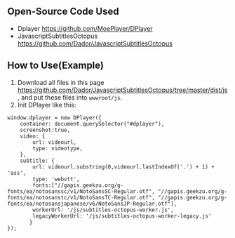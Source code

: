 ## Open-Source Code Used
* Dplayer https://github.com/MoePlayer/DPlayer
* JavascriptSubtitlesOctopus https://github.com/Dador/JavascriptSubtitlesOctopus
## How to Use(Example)
1. Download all files in this page https://github.com/Dador/JavascriptSubtitlesOctopus/tree/master/dist/js, and put these files into ```wwwroot/js```.
2. Init DPlayer like this:
```
window.dplayer = new DPlayer({  
    container: document.querySelector("#dplayer"),  
    screenshot:true,  
    video: {  
        url: videourl,  
        type: videotype,  
    },  
    subtitle: {  
        url: videourl.substring(0,videourl.lastIndexOf('.') + 1) + 'ass',  
        type: 'webvtt',  
        fonts:["//gapis.geekzu.org/g-fonts/ea/notosanssc/v1/NotoSansSC-Regular.otf", "//gapis.geekzu.org/g-fonts/ea/notosanstc/v1/NotoSansTC-Regular.otf", "//gapis.geekzu.org/g-fonts/ea/notosansjapanese/v6/NotoSansJP-Regular.otf"],  
        workerUrl: '/js/subtitles-octopus-worker.js',  
        legacyWorkerUrl: '/js/subtitles-octopus-worker-legacy.js'  
       }  
});  
```
